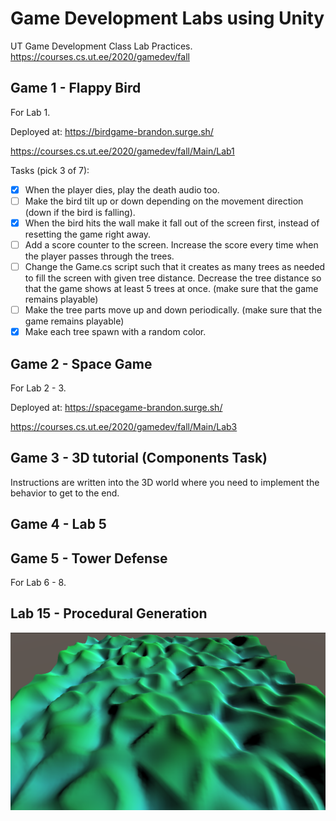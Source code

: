 # Game Development Labs using Unity

UT Game Development Class Lab Practices. https://courses.cs.ut.ee/2020/gamedev/fall

## Game 1 - Flappy Bird

For Lab 1.

Deployed at: https://birdgame-brandon.surge.sh/

https://courses.cs.ut.ee/2020/gamedev/fall/Main/Lab1

Tasks (pick 3 of 7):

- [x] When the player dies, play the death audio too.
- [ ] Make the bird tilt up or down depending on the movement direction (down if the bird is falling).
- [x] When the bird hits the wall make it fall out of the screen first, instead of resetting the game right away.
- [ ] Add a score counter to the screen. Increase the score every time when the player passes through the trees.
- [ ] Change the Game.cs script such that it creates as many trees as needed to fill the screen with given tree distance. Decrease the tree distance so that the game shows at least 5 trees at once. (make sure that the game remains playable)
- [ ] Make the tree parts move up and down periodically. (make sure that the game remains playable)
- [x] Make each tree spawn with a random color.

## Game 2 - Space Game

For Lab 2 - 3.

Deployed at: https://spacegame-brandon.surge.sh/

https://courses.cs.ut.ee/2020/gamedev/fall/Main/Lab3

## Game 3 - 3D tutorial (Components Task)

Instructions are written into the 3D world where you need to implement the behavior to get to the end.

## Game 4 - Lab 5

## Game 5 - Tower Defense

For Lab 6 - 8.

## Lab 15 - Procedural Generation

![lab15](screenshots/lab15.png)
